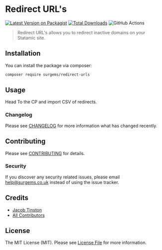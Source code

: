 # Redirect URL's

[![Latest Version on Packagist](https://img.shields.io/packagist/v/surgems/package-development.svg?style=flat-square)](https://packagist.org/packages/surgems/redirect-urls)
[![Total Downloads](https://img.shields.io/packagist/dt/surgems/package-development.svg?style=flat-square)](https://packagist.org/packages/surgems/redirect-urls)
![GitHub Actions](https://github.com/surgems/redirect-urls/actions/workflows/main.yml/badge.svg)

> Redirect URL's allows you to redirect inactive domains on your Statamic site.

## Installation

You can install the package via composer:

```bash
composer require surgems/redirect-urls
```

## Usage

Head To the CP and import CSV of redirects.

### Changelog

Please see [CHANGELOG](CHANGELOG.md) for more information what has changed recently.

## Contributing

Please see [CONTRIBUTING](CONTRIBUTING.md) for details.

### Security

If you discover any security related issues, please email help@surgems.co.uk instead of using the issue tracker.

## Credits

-   [Jacob Tinston](https://github.com/surgems)
-   [All Contributors](../../contributors)

## License

The MIT License (MIT). Please see [License File](LICENSE.md) for more information.
